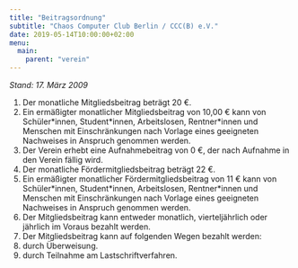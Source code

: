 ```yaml
---
title: "Beitragsordnung"
subtitle: "Chaos Computer Club Berlin / CCC(B) e.V."
date: 2019-05-14T10:00:00+02:00
menu:
  main:
    parent: "verein"
---
```


_Stand: 17. März 2009_

1. Der monatliche Mitgliedsbeitrag beträgt 20 €.
2. Ein ermäßigter monatlicher Mitgliedsbeitrag von 10,00 € kann von
   Schüler\*innen, Student\*innen, Arbeitslosen, Rentner\*innen und Menschen mit
   Einschränkungen nach Vorlage eines geeigneten Nachweises in Anspruch genommen
   werden.
3. Der Verein erhebt eine Aufnahmebeitrag von 0 €, der nach Aufnahme in den
   Verein fällig wird.
4. Der monatliche Fördermitgliedsbeitrag beträgt 22 €.
5. Ein ermäßigter monatlicher Fördermitgliedsbeitrag von 11 € kann von
   Schüler\*innen, Student\*innen, Arbeitslosen, Rentner\*innen und Menschen mit
   Einschränkungen nach Vorlage eines geeigneten Nachweises in Anspruch genommen
   werden.
6. Der Mitgliedsbeitrag kann entweder monatlich, vierteljährlich oder
   jährlich im Voraus bezahlt werden.
7. Der Mitgliedsbeitrag kann auf folgenden Wegen bezahlt werden:
  1. durch Überweisung.
  2. durch Teilnahme am Lastschriftverfahren.


